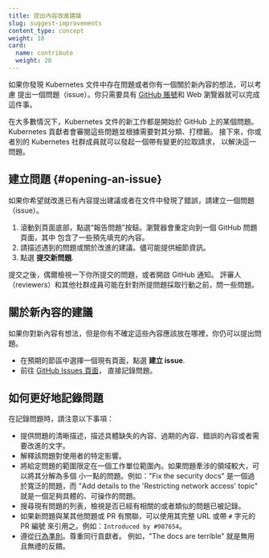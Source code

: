 ```yaml
---
title: 提出內容改進建議
slug: suggest-improvements
content_type: concept
weight: 10
card:
  name: contribute
  weight: 20
---
```

<!--
title: Suggesting content improvements
slug: suggest-improvements
content_type: concept
weight: 10
card:
  name: contribute
  weight: 20
-->

<!-- overview -->

<!--
If you notice an issue with Kubernetes documentation or have an idea for new content, then open an issue. All you need is a [GitHub account](https://github.com/join) and a web browser.

In most cases, new work on Kubernetes documentation begins with an issue in GitHub. Kubernetes contributors
then review, categorize and tag issues as needed. Next, you or another member
of the Kubernetes community open a pull request with changes to resolve the issue.
-->
如果你發現 Kubernetes 文件中存在問題或者你有一個關於新內容的想法，可以考慮
提出一個問題（issue）。你只需要具有 [GitHub 賬號](https://github.com/join)和 Web
瀏覽器就可以完成這件事。

在大多數情況下，Kubernetes 文件的新工作都是開始於 GitHub 上的某個問題。
Kubernetes 貢獻者會審閱這些問題並根據需要對其分類、打標籤。
接下來，你或者別的 Kubernetes 社群成員就可以發起一個帶有變更的拉取請求，
以解決這一問題。

<!-- body -->

<!--
## Opening an issue

If you want to suggest improvements to existing content or notice an error, then open an issue.

1. Go to the bottom of the page and click the **Create an Issue** button. This redirects you
 to a GitHub issue page pre-populated with some headers.
2. Describe the issue or suggestion for improvement. Provide as many details as you can.
3. Click **Submit new issue**.

After submitting, check in on your issue occasionally or turn on GitHub notifications.
Reviewers and other community members might ask questions before
they can take action on your issue.
-->
## 建立問題 {#opening-an-issue}

如果你希望就改進已有內容提出建議或者在文件中發現了錯誤，請建立一個問題（issue）。

1. 滾動到頁面底部，點選“報告問題”按鈕。瀏覽器會重定向到一個 GitHub 問題頁面，其中
   包含了一些預先填充的內容。
1. 請描述遇到的問題或關於改進的建議。儘可能提供細節資訊。
1. 點選 **提交新問題**.

提交之後，偶爾檢視一下你所提交的問題，或者開啟 GitHub 通知。
評審人（reviewers）和其他社群成員可能在針對所提問題採取行動之前，問一些問題。

<!--
## Suggesting new content

If you have an idea for new content, but you aren't sure where it should go, you can
still file an issue. Either:

- Choose an existing page in the section you think the content belongs in and click **Create an issue**.
- Go to [GitHub](https://github.com/kubernetes/website/issues/new/) and file the issue directly.
-->
## 關於新內容的建議

如果你對新內容有想法，但是你有不確定這些內容應該放在哪裡，你仍可以提出問題。

- 在預期的節區中選擇一個現有頁面，點選 **建立 issue**.
- 前往 [GitHub Issues 頁面](https://github.com/kubernetes/website/issues/new/)，
  直接記錄問題。

<!--
## How to file great issues

Keep the following in mind when filing an issue:

- Provide a clear issue description. Describe what specifically is missing, out of date,
  wrong, or needs improvement.
- Explain the specific impact the issue has on users.
- Limit the scope of a given issue to a reasonable unit of work. For problems
  with a large scope, break them down into smaller issues. For example, "Fix the security docs"
  is too broad, but "Add details to the 'Restricting network access' topic" is specific enough
  to be actionable.
- Search the existing issues to see if there's anything related or similar to the
  new issue.
- If the new issue relates to another issue or pull request, refer to it
  either by its full URL or by the issue or pull request number prefixed
  with a `#` character. For example, `Introduced by #987654`.
- Follow the [Code of Conduct](/community/code-of-conduct/). Respect your
fellow contributors. For example, "The docs are terrible" is not
  helpful or polite feedback.
-->

## 如何更好地記錄問題

在記錄問題時，請注意以下事項：

- 提供問題的清晰描述，描述具體缺失的內容、過期的內容、錯誤的內容或者需要改進的文字。
- 解釋該問題對使用者的特定影響。
- 將給定問題的範圍限定在一個工作單位範圍內。如果問題牽涉的領域較大，可以將其分解為多個
  小一點的問題。例如："Fix the security docs" 是一個過於寬泛的問題，而
  "Add details to the 'Restricting network access' topic"
  就是一個足夠具體的、可操作的問題。
- 搜尋現有問題的列表，檢視是否已經有相關的或者類似的問題已被記錄。
- 如果新問題與某其他問題或 PR 有關聯，可以使用其完整 URL 或帶 `#` 字元的 PR 編號
  來引用之。例如：`Introduced by #987654`。
- 遵從[行為準則](/community/code-of-conduct/)。尊重同行貢獻者。
  例如，"The docs are terrible" 就是無用且無禮的反饋。

